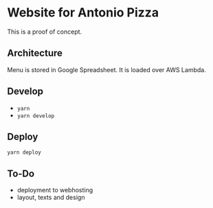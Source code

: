 # Website for Antonio Pizza

This is a proof of concept.

## Architecture

Menu is stored in Google Spreadsheet. It is loaded over AWS Lambda.

## Develop

- `yarn`
- `yarn develop`

## Deploy

`yarn deploy`

## To-Do

- deployment to webhosting
- layout, texts and design